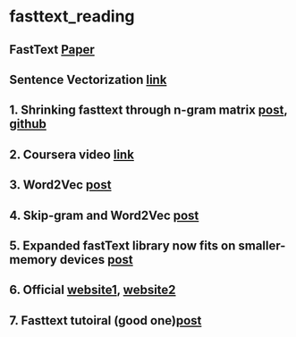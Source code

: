 # fasttext_reading

## FastText [Paper](https://arxiv.org/pdf/1607.01759.pdf)

## Sentence Vectorization [link](https://github.com/facebookresearch/fastText/issues/323)

## 1. Shrinking fasttext through n-gram matrix [post](https://medium.com/@vasnetsov93/shrinking-fasttext-embeddings-so-that-it-fits-google-colab-cd59ab75959e), [github](https://gist.github.com/generall/68fddb87ae1845d6f54c958ed3d0addb)
## 2. Coursera video [link](https://www.coursera.org/lecture/language-processing/word2vec-and-doc2vec-and-how-to-evaluate-them-F9M3C)
## 3. Word2Vec [post](https://towardsdatascience.com/an-implementation-guide-to-word2vec-using-numpy-and-google-sheets-13445eebd281)
## 4. Skip-gram and Word2Vec [post](http://www.realworldnlpbook.com/blog/gentle-introduction-to-skipgram-word2vec-model-allennlp-ver.html)
## 5. Expanded fastText library now fits on smaller-memory devices [post](https://engineering.fb.com/ml-applications/expanded-fasttext-library-now-fits-on-smaller-memory-devices/)
## 6. Official [website1](https://fasttext.cc/), [website2](https://research.fb.com/downloads/fasttext/)
## 7. Fasttext tutoiral (good one)[post](https://towardsdatascience.com/fasttext-under-the-hood-11efc57b2b3)

